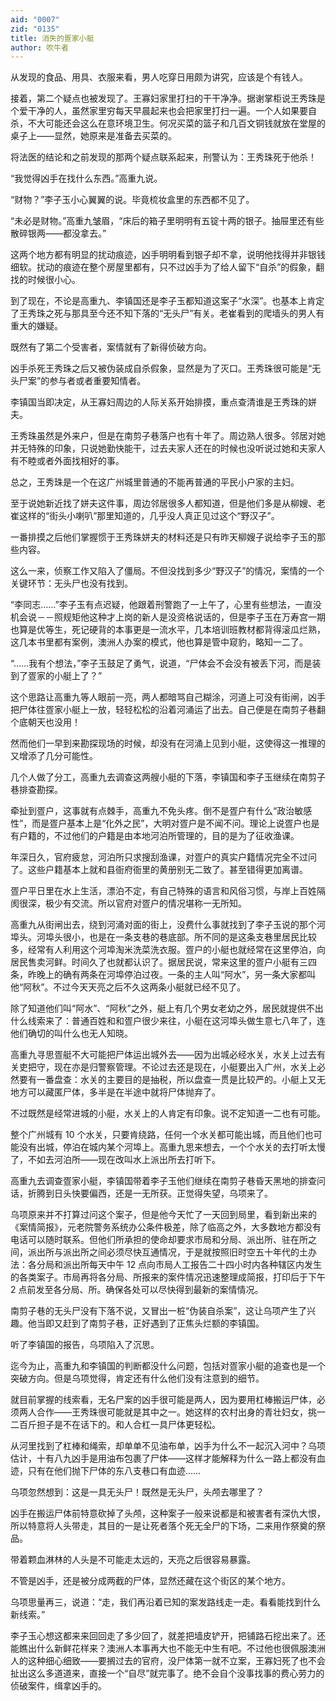 ```yaml
---
aid: "0007"
zid: "0135"
title: 消失的疍家小艇
author: 吹牛者
---
```


从发现的食品、用具、衣服来看，男人吃穿日用颇为讲究，应该是个有钱人。

接着，第二个疑点也被发现了。王寡妇家里打扫的干干净净。据谢掌柜说王秀珠是个爱干净的人，虽然家里穷每天早晨起来也会把家里打扫一遍。一个人如果要自杀，不大可能还会这么在意环境卫生。何况买菜的篮子和几百文铜钱就放在堂屋的桌子上――显然，她原来是准备去买菜的。

将法医的结论和之前发现的那两个疑点联系起来，刑警认为：王秀珠死于他杀！

“我觉得凶手在找什么东西。”高重九说。

“财物？”李子玉小心翼翼的说。毕竟梳妆盒里的东西都不见了。

“未必是财物。”高重九皱眉，“床后的箱子里明明有五锭十两的银子。抽屉里还有些散碎银两――都没拿去。”

这两个地方都有明显的扰动痕迹，凶手明明看到银子却不拿，说明他找得并非银钱细软。扰动的痕迹在整个房屋里都有，只不过凶手为了给人留下“自杀”的假象，翻找的时候很小心。

到了现在，不论是高重九、李镇国还是李子玉都知道这案子“水深”。也基本上肯定了王秀珠之死与那具至今还不知下落的“无头尸”有关。老崔看到的爬墙头的男人有重大的嫌疑。

既然有了第二个受害者，案情就有了新得侦破方向。

凶手杀死王秀珠之后又被伪装成自杀假象，显然是为了灭口。王秀珠很可能是“无头尸案”的参与者或者重要知情者。

李镇国当即决定，从王寡妇周边的人际关系开始排摸，重点查清谁是王秀珠的姘夫。

王秀珠虽然是外来户，但是在南剪子巷落户也有十年了。周边熟人很多。邻居对她并无特殊的印象，只说她勤快能干，过去夫家人还在的时候也没听说过她和夫家人有不睦或者外面找相好的事。

总之，王秀珠是一个在这广州城里普通的不能再普通的平民小户家的主妇。

至于说她新近找了姘夫这件事，周边邻居很多人都知道，但是他们多是从柳嫂、老崔这样的“街头小喇叭”那里知道的，几乎没人真正见过这个“野汉子”。

一番排摸之后他们掌握惯于王秀珠姘夫的材料还是只有昨天柳嫂子说给李子玉的那些内容。

这么一来，侦察工作又陷入了僵局。不但没找到多少“野汉子”的情况，案情的一个关键环节：无头尸也没有找到。

“李同志……”李子玉有点迟疑，他跟着刑警跑了一上午了，心里有些想法，一直没机会说－－照规矩他这种才上岗的新人是没资格说话的，但是李子玉在万寿宫一期也算是优等生，死记硬背的本事更是一流水平，几本培训班教材都背得滚瓜烂熟，这几本书里都有案例，澳洲人办案的模式，他也算是管中窥豹，略知一二了。

“……我有个想法，”李子玉鼓足了勇气，说道，“尸体会不会没有被丢下河，而是装到了疍家的小艇上了？”

这个思路让高重九等人眼前一亮，两人都暗骂自己糊涂，河道上可没有街闸，凶手把尸体往疍家小艇上一放，轻轻松松的沿着河涌运了出去。自己便是在南剪子巷翻个底朝天也没用！

然而他们一早到来勘探现场的时候，却没有在河涌上见到小艇，这使得这一推理的又增添了几分可能性。

几个人做了分工，高重九去调查这两艘小艇的下落，李镇国和李子玉继续在南剪子巷排查勘探。

牵扯到疍户，这事就有点棘手，高重九不免头疼。倒不是疍户有什么“政治敏感性”，而是疍户基本上是“化外之民”，大明对疍户是不闻不问。理论上说疍户也是有户籍的，不过他们的户籍是由本地河泊所管理的，目的是为了征收渔课。

年深日久，官府疲怠，河泊所只求搜刮渔课，对疍户的真实户籍情况完全不过问了。这些户籍基本上就和县衙府衙里的黄册别无二致了。甚至错得更加离谱。

疍户平日里在水上生活，漂泊不定，有自己特殊的语言和风俗习惯，与岸上百姓隔阂很深，极少有交流。所以官府对疍户的情况堪称一无所知。

高重九从街闸出去，绕到河涌对面的街上，没费什么事就找到了李子玉说的那个河埠头。河埠头很小，也是在一条支巷的巷底部。所不同的是这条支巷里居民比较多，经常有人利用这个河埠淘米洗菜洗衣服。疍户的小艇也就经常在这里停泊，向居民售卖河鲜。时间久了也就都认识了。据居民说，常来这里的疍户小艇有三四条，昨晚上的确有两条在河埠停泊过夜。一条的主人叫“阿水”，另一条大家都叫他“阿秋”。不过今天天亮之后不久这两条小艇就已经不见了。

除了知道他们叫“阿水”、“阿秋”之外，艇上有几个男女老幼之外，居民就提供不出什么线索来了：普通百姓和和疍户很少来往，小艇在这河埠头做生意七八年了，连他们确切的叫什么也无人知晓。

高重九寻思疍艇不大可能把尸体运出城外去――因为出城必经水关，水关上过去有关吏把守，现在亦是归警察管理。不论过去还是现在，小艇要出入广州，水关上必然要有一番盘查：水关的主要目的是抽税，所以盘查一贯是比较严的。小艇上又无地方可以藏匿尸体，多半是在半途中就将尸体抛弃了。

不过既然是经常进城的小艇，水关上的人肯定有印象。说不定知道一二也有可能。

整个广州城有 10 个水关，只要肯绕路，任何一个水关都可能出城，而且他们也可能没有出城，停泊在城内某个河埠上。高重九思来想去，一个个水关的去打听太慢了，不如去河泊所――现在改叫水上派出所去打听下。

高重九去调查疍家小艇，李镇国带着李子玉他们继续在南剪子巷昏天黑地的排查问话，折腾到日头快要偏西，还是一无所获。正觉得失望，乌项来了。

乌项原来并不打算过问这个案子，但是他今天忙了一天回到局里，看到新出来的《案情简报》，元老院警务系统办公条件极差，除了临高之外，大多数地方都没有电话可以随时联系。但他们所承担的使命却要求市局和分局、派出所、驻在所之间，派出所与派出所之间必须尽快互通情况，于是就按照旧时空五十年代的土办法：各分局和派出所每天中午 12 点向市局人工报告二十四小时内各种辖区内发生的各类案子。市局再将各分局、所报来的案件情况迅速整理成简报，打印后于下午 2 点前发至各分局、所。确保各处可以尽快得到最新的案情情况。

南剪子巷的无头尸没有下落不说，又冒出一桩“伪装自杀案”，这让乌项产生了兴趣。他当即又赶到了南剪子巷，正好遇到了正焦头烂额的李镇国。

听了李镇国的报告，乌项陷入了沉思。

迄今为止，高重九和李镇国的判断都没什么问题，包括对疍家小艇的追查也是一个突破方向。但是乌项觉得，肯定还有什么他们没有注意到的细节。

就目前掌握的线索看，无名尸案的凶手很可能是两人，因为要用杠棒搬运尸体，必须两人合作――王秀珠很可能就是其中之一。她这样的农村出身的青壮妇女，挑一二百斤担子是不在话下的。和人合杠一具尸体更轻松。

从河里找到了杠棒和绳索，却单单不见油布单，凶手为什么不一起沉入河中？乌项估计，十有八九凶手是用油布包裹了尸体――这样才能解释为什么一路上都没有血迹，只有在他们抛下尸体的东八支巷口有血迹……

乌项忽然想到：这是一具无头尸！既然是无头尸，头颅去哪里了？

凶手在搬运尸体前特意砍掉了头颅，这种案子一般来说都是和被害者有深仇大恨，所以特意将人头带走，其目的一是让死者落个死无全尸的下场，二来用作祭奠的祭品。

带着颗血淋林的人头是不可能走太远的，天亮之后很容易暴露。

不管是凶手，还是被分成两截的尸体，显然还藏在这个街区的某个地方。

乌项思量再三，说道：“走，我们再沿着已知的案发路线走一走。看看能找到什么新线索。”

李子玉心想这都来来回回走了多少回了，就差把墙皮铲开，把铺路石挖出来了。还能瞧出什么新鲜花样来？澳洲人本事再大也不能无中生有吧。不过他也很佩服澳洲人的这种细心细致――要搁过去的官府，没尸体第一就不立案，王寡妇死了也不会扯出这么多道道来，直接一个“自尽”就完事了。绝不会自个没事找事的费心劳力的侦破案件，缉拿凶手的。
